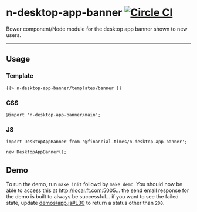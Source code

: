 n-desktop-app-banner [![Circle CI](https://circleci.com/gh/Financial-Times/n-desktop-app-banner/tree/master.svg?style=svg)](https://circleci.com/gh/Financial-Times/n-desktop-app-banner/tree/master)
=================

Bower component/Node module for the desktop app banner shown to new users.

----

## Usage

### Template

```
{{> n-desktop-app-banner/templates/banner }}
```

### CSS

```
@import 'n-desktop-app-banner/main';
```

### JS

```
import DesktopAppBanner from '@financial-times/n-desktop-app-banner';

new DesktopAppBanner();
```

## Demo

To run the demo, run `make init` followd by `make demo`. You should now be able to access this at <http://local.ft.com:5005>... the send email response for the demo is built to always be successful... if you want to see the failed state, update [demos/app.js#L30](demos/app.js#L30) to return a status other than `200`.
